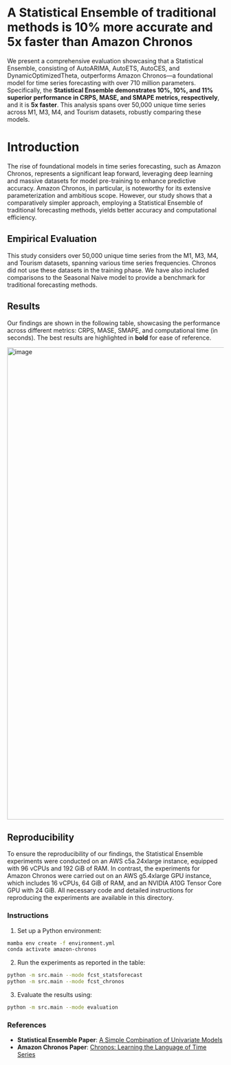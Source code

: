 # A Statistical Ensemble of traditional methods is 10% more accurate and 5x faster than Amazon Chronos

We present a comprehensive evaluation showcasing that a Statistical Ensemble, consisting of AutoARIMA, AutoETS, AutoCES, and DynamicOptimizedTheta, outperforms Amazon Chronos—a foundational model for time series forecasting with over 710 million parameters. Specifically, the **Statistical Ensemble demonstrates 10%, 10%, and 11% superior performance in CRPS, MASE, and SMAPE metrics, respectively**, and it is **5x faster**. This analysis spans over 50,000 unique time series across M1, M3, M4, and Tourism datasets, robustly comparing these models.

# Introduction

The rise of foundational models in time series forecasting, such as Amazon Chronos, represents a significant leap forward, leveraging deep learning and massive datasets for model pre-training to enhance predictive accuracy. Amazon Chronos, in particular, is noteworthy for its extensive parameterization and ambitious scope. However, our study shows that a comparatively simpler approach, employing a Statistical Ensemble of traditional forecasting methods, yields better accuracy and computational efficiency. 

## Empirical Evaluation

This study considers over 50,000 unique time series from the M1, M3, M4, and Tourism datasets, spanning various time series frequencies. Chronos did not use these datasets in the training phase. We have also included comparisons to the Seasonal Naive model to provide a benchmark for traditional forecasting methods.

## Results

Our findings are shown in the following table, showcasing the performance across different metrics: CRPS, MASE, SMAPE, and computational time (in seconds). The best results are highlighted in **bold** for ease of reference.

<img width="1099" alt="image" src="https://github.com/Nixtla/nixtla/assets/10517170/4d4fe9f3-4251-4b95-bd9b-248fc283e97b">


## Reproducibility

To ensure the reproducibility of our findings, the Statistical Ensemble experiments were conducted on an AWS c5a.24xlarge instance, equipped with 96 vCPUs and 192 GiB of RAM. In contrast, the experiments for Amazon Chronos were carried out on an AWS g5.4xlarge GPU instance, which includes 16 vCPUs, 64 GiB of RAM, and an NVIDIA A10G Tensor Core GPU with 24 GiB. All necessary code and detailed instructions for reproducing the experiments are available in this directory.

### Instructions

1. Set up a Python environment:
   
```bash
mamba env create -f environment.yml
conda activate amazon-chronos
```

2. Run the experiments as reported in the table:
   
```bash
python -m src.main --mode fcst_statsforecast
python -m src.main --mode fcst_chronos
```

3. Evaluate the results using:

```bash
python -m src.main --mode evaluation
```

### References
- **Statistical Ensemble Paper**: [A Simple Combination of Univariate Models](https://www.sciencedirect.com/science/article/abs/pii/S0169207019300585?via%3Dihub)
- **Amazon Chronos Paper**: [Chronos: Learning the Language of Time Series](https://arxiv.org/abs/2403.07815)

